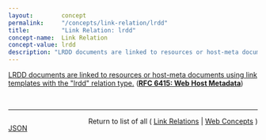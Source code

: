 ```yaml
---
layout:        concept
permalink:     "/concepts/link-relation/lrdd"
title:         "Link Relation: lrdd"
concept-name:  Link Relation
concept-value: lrdd
description: "LRDD documents are linked to resources or host-meta documents using link templates with the \"lrdd\" relation type."
---
```


[LRDD documents are linked to resources or host-meta documents using link templates with the "lrdd" relation type.](http://tools.ietf.org/html/rfc6415#section-1.1.1 "Read documentation for Link Relation &#34;lrdd&#34;") (**[RFC 6415: Web Host Metadata](/specs/IETF/RFC/6415 "This specification describes a method for locating host metadata as well as information about individual resources controlled by the host.")**)

<br/>
<hr/>

<p style="float : left"><a href="./lrdd.json" title="JSON representing this particular Web Concept value">JSON</a></p>
<p style="text-align: right">Return to list of all ( <a href="../link-relation/">Link Relations</a> | <a href="../">Web Concepts</a> )</p>
